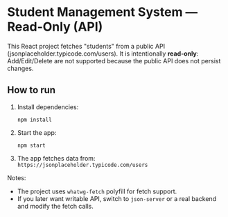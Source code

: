 # Student Management System — Read-Only (API)

This React project fetches "students" from a public API (jsonplaceholder.typicode.com/users).
It is intentionally **read-only**: Add/Edit/Delete are not supported because the public API does not persist changes.

## How to run

1. Install dependencies:
   ```
   npm install
   ```

2. Start the app:
   ```
   npm start
   ```

3. The app fetches data from:
   `https://jsonplaceholder.typicode.com/users`

Notes:
- The project uses `whatwg-fetch` polyfill for fetch support.
- If you later want writable API, switch to `json-server` or a real backend and modify the fetch calls.

